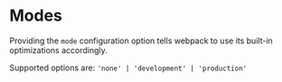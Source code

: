 # Modes

Providing the `mode` configuration option tells webpack to use its built-in optimizations accordingly.

Supported options are: `'none' | 'development' | 'production'`

